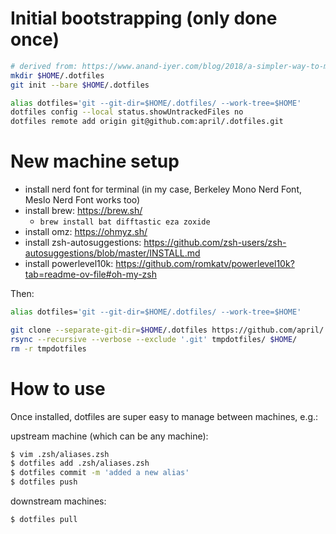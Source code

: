 # Initial bootstrapping (only done once)

```bash
# derived from: https://www.anand-iyer.com/blog/2018/a-simpler-way-to-manage-your-dotfiles/
mkdir $HOME/.dotfiles
git init --bare $HOME/.dotfiles

alias dotfiles='git --git-dir=$HOME/.dotfiles/ --work-tree=$HOME'
dotfiles config --local status.showUntrackedFiles no
dotfiles remote add origin git@github.com:april/.dotfiles.git
```

# New machine setup

* install nerd font for terminal (in my case, Berkeley Mono Nerd Font, Meslo Nerd Font works too)
* install brew: https://brew.sh/
  * `brew install bat difftastic eza zoxide`
* install omz: https://ohmyz.sh/
* install zsh-autosuggestions: https://github.com/zsh-users/zsh-autosuggestions/blob/master/INSTALL.md
* install powerlevel10k: https://github.com/romkatv/powerlevel10k?tab=readme-ov-file#oh-my-zsh

Then:

```bash
alias dotfiles='git --git-dir=$HOME/.dotfiles/ --work-tree=$HOME'

git clone --separate-git-dir=$HOME/.dotfiles https://github.com/april/.dotfiles.git tmpdotfiles
rsync --recursive --verbose --exclude '.git' tmpdotfiles/ $HOME/
rm -r tmpdotfiles
```

# How to use
Once installed, dotfiles are super easy to manage between machines, e.g.:

upstream machine (which can be any machine):
```bash
$ vim .zsh/aliases.zsh
$ dotfiles add .zsh/aliases.zsh
$ dotfiles commit -m 'added a new alias'
$ dotfiles push
```

downstream machines:
```bash
$ dotfiles pull
```
